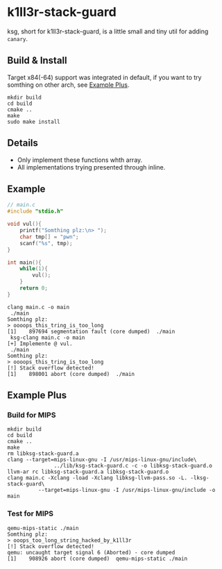# k1ll3r-stack-guard

ksg, short for k1ll3r-stack-guard, is a little small and tiny util for adding `canary`.

## Build & Install

Target x84(-64) support was integrated in default, if you want to try somthing on other arch, see [Example Plus](#example-plus).

```Shell
mkdir build
cd build
cmake ..
make
sudo make install
```

## Details

* Only implement these functions whth array.
* All implementations trying presented through inline.

## Example

```c
// main.c
#include "stdio.h"

void vul(){
    printf("Somthing plz:\n> ");
    char tmp[] = "pwn";
    scanf("%s", tmp);
}

int main(){
    while(1){
        vul();
    }
    return 0;
}
```

```Shell
clang main.c -o main
 ./main
Somthing plz:
> oooops_this_tring_is_too_long
[1]    897694 segmentation fault (core dumped)  ./main
 ksg-clang main.c -o main
[+] Implemente @ vul.
 ./main
Somthing plz:
> oooops_this_tring_is_too_long
[!] Stack overflow detected!
[1]    898001 abort (core dumped)  ./main
```

## Example Plus

### Build for MIPS

```Shell
mkdir build
cd build
cmake ..
make
rm libksg-stack-guard.a
clang --target=mips-linux-gnu -I /usr/mips-linux-gnu/include\
               ../lib/ksg-stack-guard.c -c -o libksg-stack-guard.o
llvm-ar rc libksg-stack-guard.a libksg-stack-guard.o
clang main.c -Xclang -load -Xclang libksg-llvm-pass.so -L. -lksg-stack-guard\
          --target=mips-linux-gnu -I /usr/mips-linux-gnu/include -o main
```

### Test for MIPS

```Shell
qemu-mips-static ./main
Somthing plz:
> ooops_too_long_string_hacked_by_k1ll3r
[!] Stack overflow detected!
qemu: uncaught target signal 6 (Aborted) - core dumped
[1]    908926 abort (core dumped)  qemu-mips-static ./main
```



